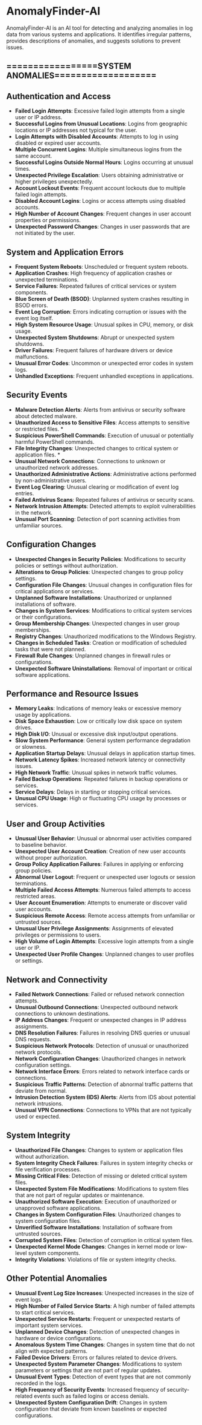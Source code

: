 # AnomalyFinder-AI
AnomalyFinder-AI is an AI tool for detecting and analyzing anomalies in log data from various systems and applications. It identifies irregular patterns, provides descriptions of anomalies, and suggests solutions to prevent issues. 

## =================SYSTEM ANOMALIES===================

## Authentication and Access

- **Failed Login Attempts**: Excessive failed login attempts from a single user or IP address.
- **Successful Logins from Unusual Locations**: Logins from geographic locations or IP addresses not typical for the user.
- **Login Attempts with Disabled Accounts**: Attempts to log in using disabled or expired user accounts.
- **Multiple Concurrent Logins**: Multiple simultaneous logins from the same account.
- **Successful Logins Outside Normal Hours**: Logins occurring at unusual times.
- **Unexpected Privilege Escalation**: Users obtaining administrative or higher privileges unexpectedly.
- **Account Lockout Events**: Frequent account lockouts due to multiple failed login attempts.
- **Disabled Account Logins**: Logins or access attempts using disabled accounts.
- **High Number of Account Changes**: Frequent changes in user account properties or permissions.
- **Unexpected Password Changes**: Changes in user passwords that are not initiated by the user.


## System and Application Errors

- **Frequent System Reboots**: Unscheduled or frequent system reboots.
- **Application Crashes**: High frequency of application crashes or unexpected terminations.
- **Service Failures**: Repeated failures of critical services or system components. 
- **Blue Screen of Death (BSOD)**: Unplanned system crashes resulting in BSOD errors.
- **Event Log Corruption**: Errors indicating corruption or issues with the event log itself.
- **High System Resource Usage**: Unusual spikes in CPU, memory, or disk usage.
- **Unexpected System Shutdowns**: Abrupt or unexpected system shutdowns.
- **Driver Failures**: Frequent failures of hardware drivers or device malfunctions.
- **Unusual Error Codes**: Uncommon or unexpected error codes in system logs.
- **Unhandled Exceptions**: Frequent unhandled exceptions in applications.


## Security Events

- **Malware Detection Alerts**: Alerts from antivirus or security software about detected malware.
- **Unauthorized Access to Sensitive Files**: Access attempts to sensitive or restricted files. *
- **Suspicious PowerShell Commands**: Execution of unusual or potentially harmful PowerShell commands.
- **File Integrity Changes**: Unexpected changes to critical system or application files. *
- **Unusual Network Connections**: Connections to unknown or unauthorized network addresses.
- **Unauthorized Administrative Actions**: Administrative actions performed by non-administrative users.
- **Event Log Clearing**: Unusual clearing or modification of event log entries.
- **Failed Antivirus Scans**: Repeated failures of antivirus or security scans.
- **Network Intrusion Attempts**: Detected attempts to exploit vulnerabilities in the network.
- **Unusual Port Scanning**: Detection of port scanning activities from unfamiliar sources.


## Configuration Changes

- **Unexpected Changes in Security Policies**: Modifications to security policies or settings without authorization.
- **Alterations to Group Policies**: Unexpected changes to group policy settings.
- **Configuration File Changes**: Unusual changes in configuration files for critical applications or services.
- **Unplanned Software Installations**: Unauthorized or unplanned installations of software.
- **Changes in System Services**: Modifications to critical system services or their configurations.
- **Group Membership Changes**: Unexpected changes in user group memberships.
- **Registry Changes**: Unauthorized modifications to the Windows Registry.
- **Changes in Scheduled Tasks**: Creation or modification of scheduled tasks that were not planned.
- **Firewall Rule Changes**: Unplanned changes in firewall rules or configurations.
- **Unexpected Software Uninstallations**: Removal of important or critical software applications.


## Performance and Resource Issues

- **Memory Leaks**: Indications of memory leaks or excessive memory usage by applications.
- **Disk Space Exhaustion**: Low or critically low disk space on system drives.
- **High Disk I/O**: Unusual or excessive disk input/output operations.
- **Slow System Performance**: General system performance degradation or slowness.
- **Application Startup Delays**: Unusual delays in application startup times.
- **Network Latency Spikes**: Increased network latency or connectivity issues.
- **High Network Traffic**: Unusual spikes in network traffic volumes.
- **Failed Backup Operations**: Repeated failures in backup operations or services.
- **Service Delays**: Delays in starting or stopping critical services.
- **Unusual CPU Usage**: High or fluctuating CPU usage by processes or services.


## User and Group Activities

- **Unusual User Behavior**: Unusual or abnormal user activities compared to baseline behavior.
- **Unexpected User Account Creation**: Creation of new user accounts without proper authorization.
- **Group Policy Application Failures**: Failures in applying or enforcing group policies.
- **Abnormal User Logout**: Frequent or unexpected user logouts or session terminations.
- **Multiple Failed Access Attempts**: Numerous failed attempts to access restricted areas.
- **User Account Enumeration**: Attempts to enumerate or discover valid user accounts.
- **Suspicious Remote Access**: Remote access attempts from unfamiliar or untrusted sources.
- **Unusual User Privilege Assignments**: Assignments of elevated privileges or permissions to users.
- **High Volume of Login Attempts**: Excessive login attempts from a single user or IP.
- **Unexpected User Profile Changes**: Unplanned changes to user profiles or settings.


## Network and Connectivity

- **Failed Network Connections**: Failed or refused network connection attempts.
- **Unusual Outbound Connections**: Unexpected outbound network connections to unknown destinations.
- **IP Address Changes**: Frequent or unexpected changes in IP address assignments.
- **DNS Resolution Failures**: Failures in resolving DNS queries or unusual DNS requests.
- **Suspicious Network Protocols**: Detection of unusual or unauthorized network protocols.
- **Network Configuration Changes**: Unauthorized changes in network configuration settings.
- **Network Interface Errors**: Errors related to network interface cards or connections.
- **Suspicious Traffic Patterns**: Detection of abnormal traffic patterns that deviate from normal.
- **Intrusion Detection System (IDS) Alerts**: Alerts from IDS about potential network intrusions.
- **Unusual VPN Connections**: Connections to VPNs that are not typically used or expected.


## System Integrity

- **Unauthorized File Changes**: Changes to system or application files without authorization.
- **System Integrity Check Failures**: Failures in system integrity checks or file verification processes.
- **Missing Critical Files**: Detection of missing or deleted critical system files.
- **Unexpected System File Modifications**: Modifications to system files that are not part of regular updates or maintenance.
- **Unauthorized Software Execution**: Execution of unauthorized or unapproved software applications.
- **Changes in System Configuration Files**: Unauthorized changes to system configuration files.
- **Unverified Software Installations**: Installation of software from untrusted sources.
- **Corrupted System Files**: Detection of corruption in critical system files.
- **Unexpected Kernel Mode Changes**: Changes in kernel mode or low-level system components.
- **Integrity Violations**: Violations of file or system integrity checks.


## Other Potential Anomalies

- **Unusual Event Log Size Increases**: Unexpected increases in the size of event logs.
- **High Number of Failed Service Starts**: A high number of failed attempts to start critical services.
- **Unexpected Service Restarts**: Frequent or unexpected restarts of important system services.
- **Unplanned Device Changes**: Detection of unexpected changes in hardware or device configurations.
- **Anomalous System Time Changes**: Changes in system time that do not align with expected patterns.
- **Failed Device Drivers**: Errors or failures related to device drivers.
- **Unexpected System Parameter Changes**: Modifications to system parameters or settings that are not part of regular updates.
- **Unusual Event Types**: Detection of event types that are not commonly recorded in the logs.
- **High Frequency of Security Events**: Increased frequency of security-related events such as failed logins or access denials.
- **Unexpected System Configuration Drift**: Changes in system configuration that deviate from known baselines or expected configurations.

